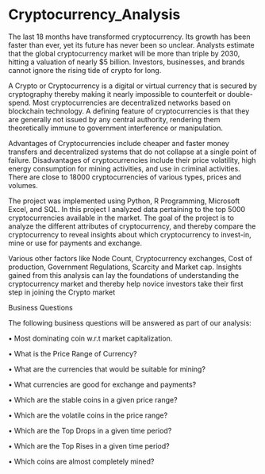 # Cryptocurrency_Analysis
The last 18 months have transformed cryptocurrency. Its growth has been faster than ever, yet its future has never been so unclear. Analysts estimate that the global cryptocurrency market will be more than triple by 2030, hitting a valuation of nearly $5 billion. Investors, businesses, and brands cannot ignore the rising tide of crypto for long. 

A Crypto or Cryptocurrency is a digital or virtual currency that is secured by cryptography thereby making it nearly impossible to counterfeit or double-spend. Most cryptocurrencies are decentralized networks based on blockchain technology. A defining feature of cryptocurrencies is that they are generally not issued by any central authority, rendering them theoretically immune to government interference or manipulation.

Advantages of Cryptocurrencies include cheaper and faster money transfers and decentralized systems that do not collapse at a single point of failure. Disadvantages of cryptocurrencies include their price volatility, high energy consumption for mining activities, and use in criminal activities. There are close to 18000 cryptocurrencies of various types, prices and volumes.

The project was implemented using Python, R Programming, Microsoft Excel, and SQL. In this project I analyzed data pertaining to the top 5000 cryptocurrencies available in the market. The goal of the project is to analyze the different attributes of cryptocurrency, and thereby compare the cryptocurrency to reveal insights about which cryptocurrency to invest-in, mine or use for payments and exchange.

Various other factors like Node Count, Cryptocurrency exchanges, Cost of production, Government Regulations, Scarcity and Market cap. Insights gained from this analysis can lay the foundations of understanding the cryptocurrency market and thereby help novice investors take their first step in joining the Crypto market

Business Questions

The following business questions will be answered as part of our analysis:

• Most dominating coin w.r.t market capitalization.

• What is the Price Range of Currency? 

• What are the currencies that would be suitable for mining? 

• What currencies are good for exchange and payments? 

• Which are the stable coins in a given price range?

• Which are the volatile coins in the price range? 

• Which are the Top Drops in a given time period? 

• Which are the Top Rises in a given time period? 

• Which coins are almost completely mined? 
